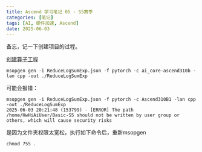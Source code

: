 ```yaml
---
title: Ascend 学习笔记 05 - S5赛季
categories: [笔记]
tags: [AI, 硬件加速, Ascend]
date: 2025-06-03
---
```


备忘，记一下创建项目的过程。

<!--more-->

[创建算子工程](https://www.hiascend.com/document/detail/zh/CANNCommunityEdition/81RC1beta1/devaids/optool/atlasopdev_16_0021.html)

```
msopgen gen -i ReduceLogSumExp.json -f pytorch -c ai_core-ascend310b -lan cpp -out ./ReduceLogSumExp
```

可能会报错：

```
msopgen gen -i ReduceLogSumExp.json -f pytorch -c Ascend310B1 -lan cpp -out ./ReduceLogSumExp
2025-06-03 20:21:48 (153799) - [ERROR] The path /home/HwHiAiUser/Basic-S5 should not be written by user group or others, which will cause security risks 
```

是因为文件夹权限太宽松，执行如下命令后，重新msopgen

```
chmod 755 .
```

